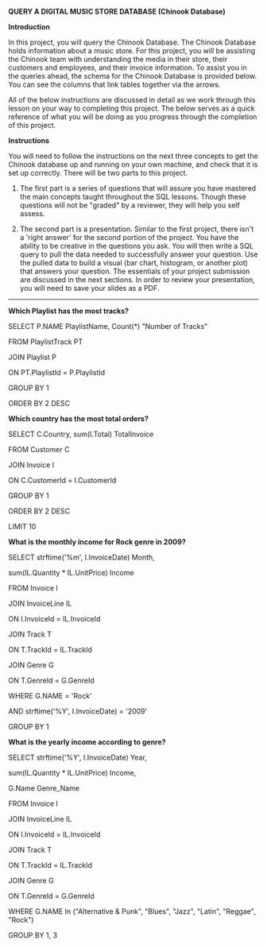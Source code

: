 **QUERY A DIGITAL MUSIC STORE DATABASE (Chinook Database)**


**Introduction**

In this project, you will query the Chinook Database. The Chinook Database holds information about a music store. For this project, you will be assisting the Chinook team with understanding the media in their store, their customers and employees, and their invoice information. To assist you in the queries ahead, the schema for the Chinook Database is provided below. You can see the columns that link tables together via the arrows.


All of the below instructions are discussed in detail as we work through this lesson on your way to completing this project. The below serves as a quick reference of what you will be doing as you progress through the completion of this project.

**Instructions**

You will need to follow the instructions on the next three concepts to get the Chinook database up and running on your own machine, and check that it is set up correctly. There will be two parts to this project.

1. The first part is a series of questions that will assure you have mastered the main concepts taught throughout the SQL lessons. Though these questions will not be "graded" by a reviewer, they will help you self assess.


2. The second part is a presentation. Similar to the first project, there isn't a 'right answer' for the second portion of the project. You have the ability to be creative in the questions you ask. You will then write a SQL query to pull the data needed to successfully answer your question. Use the pulled data to build a visual (bar chart, histogram, or another plot) that answers your question. The essentials of your project submission are discussed in the next sections. In order to review your presentation, you will need to save your slides as a PDF.

---

**Which Playlist has the most tracks?**

SELECT P.NAME   PlaylistName, Count(*) "Number of Tracks" 

FROM   PlaylistTrack PT 

JOIN Playlist P 

ON PT.PlaylistId = P.PlaylistId 

GROUP  BY 1 

ORDER  BY 2 DESC 


**Which country has the most total orders?**

SELECT C.Country, sum(I.Total) TotalInvoice 

FROM   Customer C 

JOIN Invoice I 

ON C.CustomerId = I.CustomerId 

GROUP  BY 1 

ORDER  BY 2 DESC 

LIMIT  10 


**What is the monthly income for Rock genre in 2009?**

SELECT strftime('%m', I.InvoiceDate)   Month, 

sum(IL.Quantity * IL.UnitPrice) Income 

FROM   Invoice I 

JOIN InvoiceLine IL 

ON I.InvoiceId = IL.InvoiceId 

JOIN Track T 

ON T.TrackId = IL.TrackId 

JOIN Genre G 

ON T.GenreId = G.GenreId 

WHERE  G.NAME = 'Rock' 

AND strftime('%Y', I.InvoiceDate) = '2009' 

GROUP  BY 1 



**What is the yearly income according to genre?**

SELECT strftime('%Y', I.InvoiceDate)   Year, 

sum(IL.Quantity * IL.UnitPrice) Income,

G.Name Genre_Name

FROM   Invoice I 

JOIN InvoiceLine IL 

ON I.InvoiceId = IL.InvoiceId 

JOIN Track T 

ON T.TrackId = IL.TrackId 

JOIN Genre G 

ON T.GenreId = G.GenreId 

WHERE  G.NAME In ("Alternative & Punk", "Blues", "Jazz", "Latin", "Reggae", "Rock") 

GROUP  BY 1, 3
